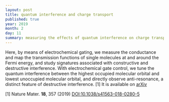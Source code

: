 ```yaml
---
layout: post
title: quantum interference and charge transport
published: true
year: 2019
month: 2
day: 11
summary: measuring the effects of quantum interference on charge transport
---
```

Here, by means of electrochemical gating, we measure the conductance and map the
transmission functions of single molecules at and around the Fermi energy, and study
signatures associated with constructive and destructive interference. With electrochemical
gate control, we tune the quantum interference between the highest occupied molecular
orbital and lowest unoccupied molecular orbital, and directly observe anti-resonance, a
distinct feature of destructive interference. [1]
It is available on [arXiv](https://arxiv.org/abs/1806.00124)

[1] Nature Mater. **18**, 357 (2019) [DOI:10.1038/s41563-018-0280-5](https://doi.org/10.1038/s41563-018-0280-5)
